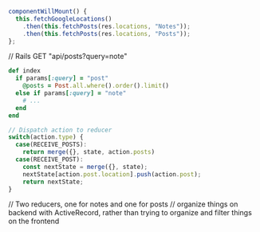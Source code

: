 ```javascript
componentWillMount() {
  this.fetchGoogleLocations()
    .then(this.fetchPosts(res.locations, "Notes"));
    .then(this.fetchPosts(res.locations, "Posts"));
};
```

// Rails GET "api/posts?query=note"
```ruby
def index
  if params[:query] = "post"
    @posts = Post.all.where().order().limit()
  else if params[:query] = "note"
    # ...
  end
end
```

```javascript
// Dispatch action to reducer
switch(action.type) {
  case(RECEIVE_POSTS):
    return merge({}, state, action.posts)
  case(RECEIVE_POST):
    const nextState = merge({}, state);
    nextState[action.post.location].push(action.post);
    return nextState;
}
```

// Two reducers, one for notes and one for posts
// organize things on backend with ActiveRecord, rather than trying to organize and filter things on the frontend
